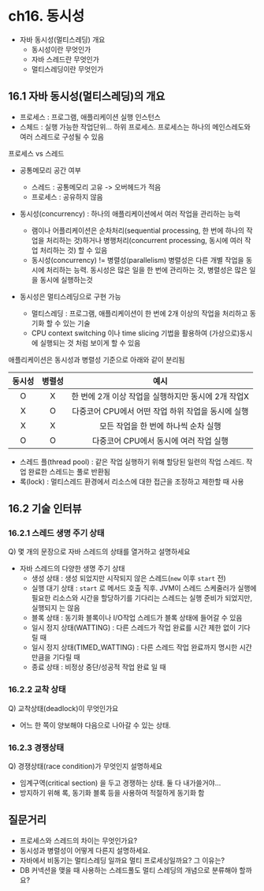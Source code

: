 # ch16. 동시성
* 자바 동시성(멀티스레딩) 개요
  * 동시성이란 무엇인가
  * 자바 스레드란 무엇인가
  * 멀티스레딩이란 무엇인가

## 16.1 자바 동시성(멀티스레딩)의 개요
* 프로세스 : 프로그램, 애플리케이션 실행 인스턴스
* 스체드 : 실행 가능한 작업단위... 하위 프로세스. 프로세스는 하나의 메인스레도와 여러 스레드로 구성될 수 있음

프로세스 vs 스레드
* 공통메모리 공간 여부
  * 스레드 : 공통메모리 고유 -> 오버헤드가 적음
  * 프로세스 : 공유하지 않음

* 동시성(concurrency) : 하나의 애플리케이션에서 여러 작업을 관리하는 능력
  * 램이나 어플리케이션은 순차처리(sequential processing, 한 번에 하나의 작업을 처리하는 것)하거나 병행처리(concurrent processing, 동시에 여러 작업 처리하는 것) 할 수 있음
  * 동시성(concurrency) != 병렬성(parallelism) 병렬성은 다른 개별 작업을 동시에 처리하는 능력. 동시성은 많은 일을 한 번에 관리하는 것, 병렬성은 많은 일을 동시에 실행하는것
* 동시성은 멀티스레딩으로 구현 가능
  * 멀티스레딩 : 프로그램, 애플리케이션이 한 번에 2개 이상의 작업을 처리하고 동기화 할 수 있는 기술
  * CPU context switching 이나 time slicing 기법을 활용하여 (가상으로)동시에 실행되는 것 처럼 보이게 할 수 있음

애플리케이션은 동시성과 병렬성 기준으로 아래와 같이 분리됨

| 동시성 | 병렬성 |               예시                |
|:---:|:---:|:-------------------------------:|
|  O  |  X  | 한 번에 2개 이상 작업을 실행하지만 동시에 2개 작업X |
|  X  |  O  | 다중코어 CPU에서 어떤 작업 하위 작업을 동시에 실행  |
|  X  |  X  |      모든 작업을 한 번에 하나씩 순차 실행      |
|  O  |  O  |     다중코어 CPU에서 동시에 여러 작업 실행     |

* 스레드 플(thread pool) : 같은 작업 실행하기 위해 할당된 일련의 작업 스레드. 작업 완료한 스레드는 풀로 반환됨
* 록(lock) : 멀티스레드 환경에서 리소스에 대한 접근을 조정하고 제한할 때 사용

## 16.2 기술 인터뷰
### 16.2.1 스레드 생명 주기 상태
Q) 몇 개의 문장으로 자바 스레드의 상태를 열거하고 설명하세요
* 자바 스레드의 다양한 생명 주기 상태
  * 생성 상태 : 생성 되었지만 시작되지 않은 스레드(`new` 이후 `start` 전)
  * 실행 대기 상태 : `start` 로 메서드 호출 직후. JVM이 스레드 스케줄러가 실행에 필요한 리소스와 시간을 할당하기를 기다리는 스레드는 실행 준비가 되었지만, 실행되지 는 않음
  * 블록 상태 : 동기화 블록이나 I/O작업 스레드가 블록 상태에 들어갈 수 있음
  * 일시 정지 상태(WATTING) : 다른 스레드가 작업 완료를 시간 제한 없이 기다릴 때
  * 일시 정지 상태(TIMED_WATTING) : 다른 스레드 작업 완료까지 명시한 시간 만큼을 기다릴 때
  * 종료 상태 : 비정상 중단/성공적 작업 완료 일 때

### 16.2.2 교착 상태
Q) 교착상태(deadlock)이 무엇인가요
* 어느 한 쪽이 양보해야 다음으로 나아갈 수 있는 상태.

### 16.2.3 경쟁상태
Q) 경쟁상태(race condition)가 무엇인지 설명하세요
* 임계구역(critical section) 을 두고 경쟁하는 상태. 둘 다 내가쓸거야...
* 방지하기 위해 록, 동기화 블록 등을 사용하여 적절하게 동기화 함


## 질문거리
* 프로세스와 스레드의 차이는 무엇인가요?
* 동시성과 병렬성이 어떻게 다른지 설명하세요.
* 자바에서 비동기는 멀티스레딩 일까요 멀티 프로세싱일까요? 그 이유는?
* DB 커넥션을 맺을 때 사용하는 스레드풀도 멀티 스레딩의 개념으로 분류해야 할까요?
